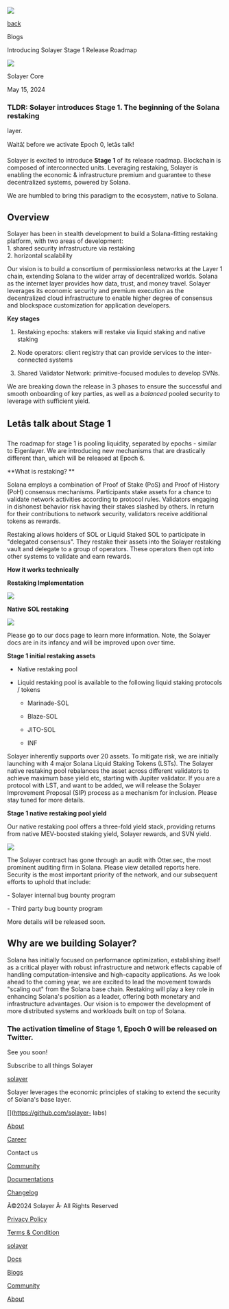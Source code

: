 ![](https://framerusercontent.com/images/AhUvfvqAQxu6ebEBOZSlbvFNo.png)

[back](../blog)

Blogs

Introducing Solayer Stage 1 Release Roadmap

![](https://framerusercontent.com/images/q0nyebwCIa0UMkGSxhbLjTOg.png)

Solayer Core

May 15, 2024

### TLDR: Solayer introduces Stage 1. The beginning of the Solana restaking
layer.

Waitâ¦ before we activate Epoch 0, letâs talk!

Solayer is excited to introduce **Stage 1** of its release roadmap. Blockchain
is composed of interconnected units. Leveraging restaking, Solayer is enabling
the economic & infrastructure premium and guarantee to these decentralized
systems, powered by Solana.

We are humbled to bring this paradigm to the ecosystem, native to Solana.

## Overview

Solayer has been in stealth development to build a Solana-fitting restaking
platform, with two areas of development:  
1\. shared security infrastructure via restaking  
2\. horizontal scalability

  

Our vision is to build a consortium of permissionless networks at the Layer 1
chain, extending Solana to the wider array of decentralized worlds. Solana as
the internet layer provides how data, trust, and money travel. Solayer
leverages its economic security and premium execution as the decentralized
cloud infrastructure to enable higher degree of consensus and blockspace
customization for application developers.

  

**Key stages**

  1. Restaking epochs: stakers will restake via liquid staking and native staking

  2. Node operators: client registry that can provide services to the inter-connected systems

  3. Shared Validator Network: primitive-focused modules to develop SVNs.

We are breaking down the release in 3 phases to ensure the successful and
smooth onboarding of key parties, as well as a _balanced_ pooled security to
leverage with sufficient yield.

## Letâs talk about Stage 1

The roadmap for stage 1 is pooling liquidity, separated by epochs - similar to
Eigenlayer. We are introducing new mechanisms that are drastically different
than, which will be released at Epoch 6.  
  

**What is restaking?  **

Solana employs a combination of Proof of Stake (PoS) and Proof of History
(PoH) consensus mechanisms. Participants stake assets for a chance to validate
network activities according to protocol rules. Validators engaging in
dishonest behavior risk having their stakes slashed by others. In return for
their contributions to network security, validators receive additional tokens
as rewards.

  
Restaking allows holders of SOL or Liquid Staked SOL to participate in
"delegated consensus". They restake their assets into the Solayer restaking
vault and delegate to a group of operators. These operators then opt into
other systems to validate and earn rewards.

  

**How it works technically**

**Restaking Implementation**

![](https://framerusercontent.com/images/jzfL5lvhRSu9hH6JGaQUoPfzJY.png)

**Native SOL restaking**

![](https://framerusercontent.com/images/tSJ1lOxGzTTSLWUvO0kMuVFKZk.png)

  

Please go to our docs page to learn more information. Note, the Solayer docs
are in its infancy and will be improved upon over time.  
  

**Stage 1 initial restaking assets**

  * Native restaking pool

  * Liquid restaking pool is available to the following liquid staking protocols / tokens

    * Marinade-SOL

    * Blaze-SOL

    * JITO-SOL

    * INF

Solayer inherently supports over 20 assets. To mitigate risk, we are initially
launching with 4 major Solana Liquid Staking Tokens (LSTs). The Solayer native
restaking pool rebalances the asset across different validators to achieve
maximum base yield etc, starting with Jupiter validator. If you are a protocol
with LST, and want to be added, we will release the Solayer Improvement
Proposal (SIP) process as a mechanism for inclusion. Please stay tuned for
more details.

  

**Stage 1 native restaking pool yield**

Our native restaking pool offers a three-fold yield stack, providing returns
from native MEV-boosted staking yield, Solayer rewards, and SVN yield.

![](https://framerusercontent.com/images/nMI9ZAzOA3hSiV2Xh7X1IWnRKk.png)

  
The Solayer contract has gone through an audit with Otter.sec, the most
prominent auditing firm in Solana. Please view detailed reports here. Security
is the most important priority of the network, and our subsequent efforts to
uphold that include:

\- Solayer internal bug bounty program

\- Third party bug bounty program

  

More details will be released soon.

## Why are we building Solayer?

Solana has initially focused on performance optimization, establishing itself
as a critical player with robust infrastructure and network effects capable of
handling computation-intensive and high-capacity applications. As we look
ahead to the coming year, we are excited to lead the movement towards "scaling
out" from the Solana base chain. Restaking will play a key role in enhancing
Solana's position as a leader, offering both monetary and infrastructure
advantages. Our vision is to empower the development of more distributed
systems and workloads built on top of Solana.

### The activation timeline of Stage 1, Epoch 0 will be released on Twitter.

See you soon!

Subscribe to all things Solayer

[solayer](../)

Solayer leverages the economic principles of staking to extend the security of
Solana's base layer.

[](https://twitter.com/solayer_labs)[](https://discord.gg/solayerlabs)[](https://github.com/solayer-
labs)

[About](../about)

[Career](https://jobs.solana.com/companies/solayer-labs)

Contact us

[Community ](../community)

[Documentations](https://docs.solayer.org/)

[Changelog](../changelog)

Â©2024 Solayer Â· All Rights Reserved

[Privacy Policy](../privacy-policy)

[Terms & Condition](../terms&condition)

[solayer](../)

[Docs](https://docs.solayer.org/)

[Blogs](../blog)

[Community](../community)

[About](../about)

